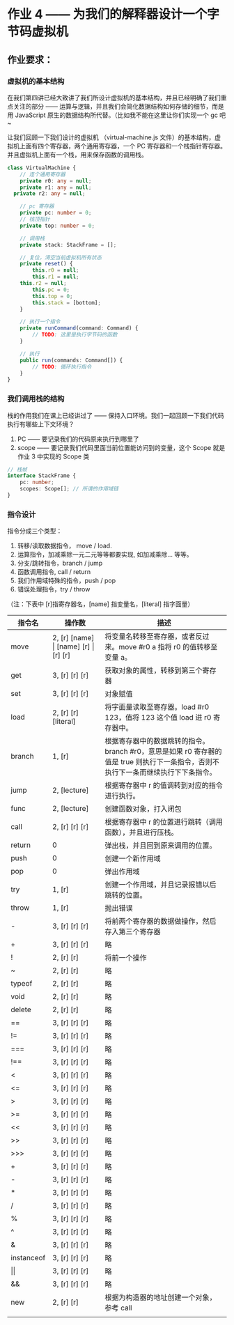 # 作业 4 —— 为我们的解释器设计一个字节码虚拟机

## 作业要求：

### 虚拟机的基本结构

在我们第四讲已经大致讲了我们所设计虚拟机的基本结构，并且已经明确了我们重点关注的部分 —— 运算与逻辑，并且我们会简化数据结构如何存储的细节，而是用 JavaScript 原生的数据结构所代替。（比如我不能在这里让你们实现一个 gc 吧~

让我们回顾一下我们设计的虚拟机 （virtual-machine.js 文件）的基本结构，虚拟机上面有四个寄存器，两个通用寄存器，一个 PC 寄存器和一个栈指针寄存器。并且虚拟机上面有一个栈，用来保存函数的调用栈。

```TypeScript
class VirtualMachine {
	// 连个通用寄存器
	private r0: any = null;
	private r1: any = null;
  private r2: any = null;

	// pc 寄存器
	private pc: number = 0;
	// 栈顶指针
	private top: number = 0;

	// 调用栈
	private stack: StackFrame = [];

	// 复位，清空当前虚拟机所有状态
	private reset() {
		this.r0 = null;
		this.r1 = null;
    this.r2 = null;
		this.pc = 0;
		this.top = 0;
		this.stack = [bottom];
	}

	// 执行一个指令
	private runCommand(command: Command) {
		// TODO: 这里是执行字节码的函数
	}

	// 执行
	public run(commands: Command[]) {
		// TODO: 循环执行指令
	}
}
```


### 我们调用栈的结构
栈的作用我们在课上已经讲过了 —— 保持入口环境。我们一起回顾一下我们代码执行有哪些上下文环境？

1. PC —— 要记录我们的代码原来执行到哪里了
2. scope —— 要记录我们代码里面当前位置能访问到的变量，这个 Scope 就是作业 3 中实现的 Scope 类

```TypeScript
// 栈帧
interface StackFrame {
	pc: number;
	scopes: Scope[]; // 所谓的作用域链
}
```

### 指令设计
指令分成三个类型：
1. 转移/读取数据指令， move / load.
2. 运算指令，加减乘除一元二元等等都要实现, 如加减乘除... 等等。
3. 分支/跳转指令，branch / jump
4. 函数调用指令, call / return
4. 我们作用域特殊的指令，push / pop
4. 错误处理指令，try / throw



（注：下表中 [r]指寄存器名，[name] 指变量名，[literal] 指字面量）

| 指令名     | 操作数                                 | 描述                                                         |
| ---------- | -------------------------------------- | ------------------------------------------------------------ |
| move       | 2, [r] [name] \| [name] [r] \| [r] [r] | 将变量名转移至寄存器，或者反过来。move #r0 a 指将 r0 的值转移至变量 a。 |
| get        | 3, [r] [r] [r]                         | 获取对象的属性，转移到第三个寄存器                           |
| set        | 3, [r] [r] [r]                         | 对象赋值                                                     |
| load       | 2, [r] [r] [literal]                   | 将字面量读取至寄存器。load #r0 123，值将 123 这个值 load 进 r0 寄存器中。 |
| branch     | 1, [r]                                 | 根据寄存器中的数据跳转的指令。branch #r0，意思是如果 r0 寄存器的值是 true 则执行下一条指令，否则不执行下一条而继续执行下下条指令。 |
| jump       | 2, [lecture]                           | 根据寄存器中 r 的值调转到对应的指令进行执行。                |
| func       | 2, [lecture]                           | 创建函数对象，打入闭包                                       |
| call       | 2, [r] [r] [r]                         | 根据寄存器中 r 的位置进行跳转（调用函数），并且进行压栈。    |
| return     | 0                                      | 弹出栈，并且回到原来调用的位置。                             |
| push       | 0                                      | 创建一个新作用域                                             |
| pop        | 0                                      | 弹出作用域                                                   |
| try        | 1, [r]                                 | 创建一个作用域，并且记录报错以后跳转的位置。                 |
| throw      | 1, [r]                                 | 抛出错误                                                     |
| -          | 3, [r] [r] [r]                         | 将前两个寄存器的数据做操作，然后存入第三个寄存器             |
| +          | 3, [r] [r] [r]                         | 略                                                           |
| !          | 2, [r] [r]                             | 将前一个操作                                                 |
| ~          | 2, [r] [r]                             | 略                                                           |
| typeof     | 2, [r] [r]                             | 略                                                           |
| void       | 2, [r] [r]                             | 略                                                           |
| delete     | 2, [r] [r]                             | 略                                                           |
| ==         | 3, [r] [r] [r]                         | 略                                                           |
| !=         | 3, [r] [r] [r]                         | 略                                                           |
| ===        | 3, [r] [r] [r]                         | 略                                                           |
| !==        | 3, [r] [r] [r]                         | 略                                                           |
| <          | 3, [r] [r] [r]                         | 略                                                           |
| <=         | 3, [r] [r] [r]                         | 略                                                           |
| >          | 3, [r] [r] [r]                         | 略                                                           |
| >=         | 3, [r] [r] [r]                         | 略                                                           |
| <<         | 3, [r] [r] [r]                         | 略                                                           |
| >>         | 3, [r] [r] [r]                         | 略                                                           |
| >>>        | 3, [r] [r] [r]                         | 略                                                           |
| +          | 3, [r] [r] [r]                         | 略                                                           |
| -          | 3, [r] [r] [r]                         | 略                                                           |
| *          | 3, [r] [r] [r]                         | 略                                                           |
| /          | 3, [r] [r] [r]                         | 略                                                           |
| %          | 3, [r] [r] [r]                         | 略                                                           |
| ^          | 3, [r] [r] [r]                         | 略                                                           |
| &          | 3, [r] [r] [r]                         | 略                                                           |
| instanceof | 3, [r] [r] [r]                         | 略                                                           |
| \|\|       | 3, [r] [r] [r]                         | 略                                                           |
| &&         | 3, [r] [r] [r]                         | 略                                                           |
| new        | 2, [r] [r]                             | 根据为构造器的地址创建一个对象，参考 call                    |
|            |                                        |                                                              |

